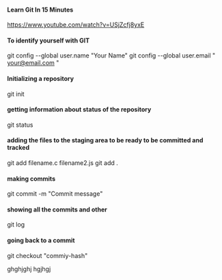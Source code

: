  #### Learn Git In 15 Minutes
https://www.youtube.com/watch?v=USjZcfj8yxE

#### To identify yourself with GIT
git config --global user.name "Your Name"
git config --global user.email " your@email.com "


#### Initializing a repository
git init


#### getting information about status of the repository
git status


#### adding the files to the staging area to be ready to be committed and tracked
git add filename.c filename2.js
git add .

#### making commits
git commit -m "Commit message"

#### showing all the commits and other
git log

#### going back to a commit
git checkout "commiy-hash"

ghghjghj hgjhgj 




